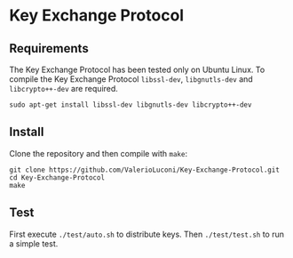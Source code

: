 # Key Exchange Protocol

## Requirements

The Key Exchange Protocol has been tested only on Ubuntu Linux.
To compile the Key Exchange Protocol `libssl-dev`, `libgnutls-dev` and `libcrypto++-dev` are required.

	sudo apt-get install libssl-dev libgnutls-dev libcrypto++-dev

## Install

Clone the repository and then compile with `make`:

	git clone https://github.com/ValerioLuconi/Key-Exchange-Protocol.git
	cd Key-Exchange-Protocol
	make

## Test

First execute `./test/auto.sh` to distribute keys. Then `./test/test.sh` to run a simple test.
